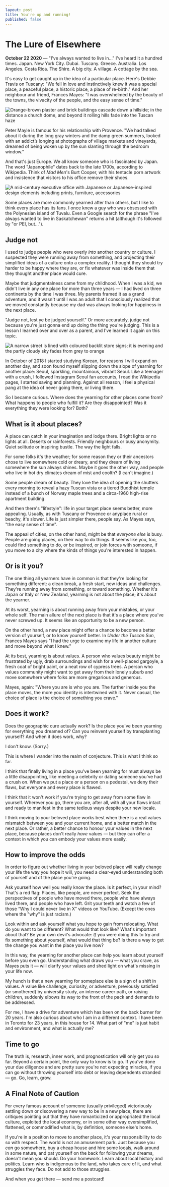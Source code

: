 ```yaml
---
layout: post
title: You're up and running!
published: false
---
```


# The Lure of Elsewhere

**October 22 2020** — "I've always wanted to live in..." I've heard it a hundred times. Japan. New York City. Dubai. Tuscany. Greece. Australia. Los Angeles. Costa Rica. The Shire. A big city. A village. A cottage by the sea. 

It's easy to get caught up in the idea of a particular place. Here's Debbie Travis on Tuscany: "We fell in love and instinctively knew it was a special place, a peaceful place, a historic place, a place of re-birth." And her neighbour and friend, Frances Mayes: "I was overwhelmed by the beauty of the towns, the vivacity of the people, and the easy sense of time." 

![Orange-brown plaster and brick buildings cascade down a hillside; in the distance a church dome, and beyond it rolling hills fade into the Tuscan haze](/images/tuscany-rowan-heuvel.jpg "A lot of people fall for Tuscany; Photo by Rowan Heuvel")

Peter Mayle is famous for his relationship with Provence. "We had talked about it during the long gray winters and the damp green summers, looked with an addict’s longing at photographs of village markets and vineyards, dreamed of being woken up by the sun slanting through the bedroom window."

And that's just Europe. We all know someone who is fascinated by Japan. The word "Japanophile" dates back to the late 1700s, according to Wikipedia. Think of *Mad Men*'s Burt Cooper, with his tentacle porn artwork and insistence that visitors to his office remove their shoes.

![A mid-century executive office with Japanese or Japanese-inspired design elements including prints, furniture, accessories](/images/burt-cooper-office-eric-laignel.jpg "Burt Cooper's office; Photo by Eric Laignel")

Some places are more commonly yearned after than others, but I like to think every place has its fans. I once knew a guy who was obsessed with the Polynesian island of Tuvalu. Even a Google search for the phrase "I've always wanted to live in Saskatchewan" returns a hit (although it's followed by "or PEI, but...").

## Judge not

I used to judge people who were overly *into* another country or culture. I suspected they were running away from something, and projecting their simplified ideas of a culture onto a complex reality. I thought they should try harder to be happy where they are, or fix whatever was inside them that they thought another place would cure.

Maybe that judgmentalness came from my childhood. When I was a kid, we didn't live in any one place for more than three years — I had lived on three continents by the time I was three. My parents framed it as a grand adventure, and it wasn't until I was an adult that I consciously realized that we moved constantly because my dad was always looking for happiness in the next place.

"Judge not, lest ye be judged yourself." Or more accurately, judge not because you're just gonna end up doing the thing you're judging. This is a lesson I learned over and over as a parent, and I've learned it again on this topic.

![A narrow street is lined with coloured backlit store signs; it is evening and the partly cloudy sky fades from grey to orange](20201022-other-places.jpg "Sparkling, mountainous, vibrant Seoul; Photo by Sava Bobov on Unsplash")

In October of 2018 I started studying Korean, for reasons I will expand on another day, and soon found myself slipping down the slope of yearning for another place: Seoul, sparkling, mountainous, vibrant Seoul. Like a teenager with a crush, I followed Instagram Seoul fan accounts, I read the Wikipedia pages, I started saving and planning. Against all reason, I feel a physical pang at the idea of never going there, or living there.

So I became curious. Where does the yearning for other places come from? What happens to people who fulfill it? Are they disappointed? Was it everything they were looking for? Both?

## What is it about places?

A place can catch in your imagination and lodge there. Bright lights or no lights at all. Deserts or rainforests. Friendly neighbours or busy anonymity. Quiet solitude or inspiring bustle. The way the light falls.

For some folks it's the weather; for some reason they or their ancestors chose to live somewhere cold or dreary, and they dream of living somewhere the sun always shines. Maybe it goes the other way, and people who live in hot dry climates dream of mist and coolth? (I can't imagine.)

Some people dream of beauty. They love the idea of opening the shutters every morning to reveal a hazy Tuscan vista or a tiered Buddhist temple instead of a bunch of Norway maple trees and a circa-1960 high-rise apartment building.

And then there's "lifestyle": life in your target place seems better, more appealing. Usually, as with Tuscany or Provence or anyplace rural or beachy, it's slower. Life is just simpler there, people say. As Mayes says, "the easy sense of time".

The appeal of cities, on the other hand, might be that *everyone else* is busy. People are going places, on their way to do things. It seems like you, too, could find something to do, or be inspired, or join forces with someone, if you move to a city where the kinds of things you're interested in happen.

## Or is it you?

The one thing all yearners have in common is that they're looking for something different: a clean break, a fresh start, new ideas and challenges. They're running away from something, or toward something. Whether it's Japan or Italy or New Zealand, yearning is not about the place; it's about the yearner.

At its worst, yearning is about running away from your mistakes, or your whole self. The main allure of the next place is that it's a place where you've never screwed up. It seems like an opportunity to be a new person.

On the other hand, a new place might offer a chance to become a better version of yourself, or to know yourself better. In *Under the Tuscan Sun*, Frances Mayes says "I had the urge to examine my life in another culture and move beyond what I knew."

At its best, yearning is about values. A person who values beauty might be frustrated by ugly, drab surroundings and wish for a well-placed gargoyle, a fresh coat of bright paint, or a neat row of cypress trees. A person who values community might want to get away from their lonely suburb and move somewhere where folks are more gregarious and generous.

Mayes, again: "Where you are is who you are. The further inside you the place moves, the more you identity is intertwined with it. Never casual, the choice of place is the choice of something you crave."

## Does it work?

Does the geographic cure actually work? Is the place you've been yearning for everything you dreamed of? Can you reinvent yourself by transplanting yourself? And when it does work, why?

I don't know. (Sorry.)

This is where I wander into the realm of conjecture. This is what I think so far.

I think that finally living in a place you've been yearning for must always be a little disappointing, like meeting a celebrity or dating someone you've had a crush on. When we put a place or a person on a pedestal, we deny their flaws, but everyone and every place is flawed.

I think that it won't work if you're trying to get away from some flaw in yourself. Wherever you go, there you are, after all, with all your flaws intact and ready to manifest in the same tedious ways despite your new locale.

I think moving to your beloved place works best when there is a real values mismatch between you and your current home, and a better match in the next place. Or rather, a better chance to honour your values in the next place, because places don't really *have* values — but they can offer a context in which you can embody your values more easily.

## How to improve the odds

In order to figure out whether living in your beloved place will really change your life the way you hope it will, you need a clear-eyed understanding both of yourself and of the place you're going.

Ask yourself how well you really know the place. Is it perfect, in your mind? That's a red flag: Places, like people, are never perfect. Seek the perspectives of people who have moved there, people who have always lived there, and people who have left. Grit your teeth and watch a few of those “Why I could never live in X” videos on YouTube. (Except the ones where the "why" is just racism.)

Look within and ask yourself what you hope to gain from relocating. What do you want to be different? What would that look like? What's important about that? Be your own devil's advocate: *If* you were doing this to try and fix something about yourself, what would that thing be? Is there a way to get the change you want in the place you live now?

In this way, the yearning for another place can help you learn about yourself before you even go. Understanding what draws you — what you crave, as Mayes puts it — will clarify your values and shed light on what's missing in your life now.

My hunch is that a new yearning for someplace else is a sign of a shift in values. A value like challenge, curiosity, or adventure, previously satisfied (or smothered) by university study, an intense career path, or raising children, suddenly elbows its way to the front of the pack and demands to be addressed.

For me, I have a drive for adventure which has been on the back burner for 20 years. I'm also curious about who I am in a different context. I have been in Toronto for 23 years, in this house for 14. What part of "me" is just habit and environment, and what is actually me?

## Time to go 

The truth is, research, inner work, and prognostication will only get you so far. Beyond a certain point, the only way to know is to go. If you've done your due diligence and are pretty sure you're not expecting miracles, if you can go without throwing yourself into debt or leaving dependents stranded — go. Go, learn, grow.

## A Final Note of Caution

For every famous account of someone (usually privileged) victoriously settling down or discovering a new way to be in a new place, there are critiques pointing out that they have romanticized or appropriated the local culture, exploited the local economy, or in some other way oversimplified, flattened, or commodified what is, by definition, someone else's home.

If you're in a position to move to another place, it's your responsibility to do so with respect. The world is not an amusement park. Just because you *can* go somewhere, buy a cheap house and hire some locals, walk around in some nature, and pat yourself on the back for following your dreams, doesn't mean you should. Do your homework. Learn about local history and politics. Learn who is indigenous to the land, who takes care of it, and what struggles they face. Do not add to those struggles.

And when you get there — send me a postcard!


